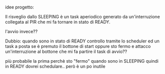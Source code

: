 idee progetto:

Il risveglio dallo SLEEPING è un task aperiodico generato da un'interruzione collegata al PIR che mi fa tornare 		in stato di READY.

l'avvio invece?? 

Dubbio: quando sono in stato di READY controllo tramite lo scheduler ed un task a posta se è premuto il 			bottone di start oppure sto  fermo e attacco un'interruzione al bottone che mi fa partire il task di avvio??  

più probabile la prima perchè sto "fermo" quando sono in SLEEPING quindi in READY dovrei schedulare.. però 		è un po inutile



